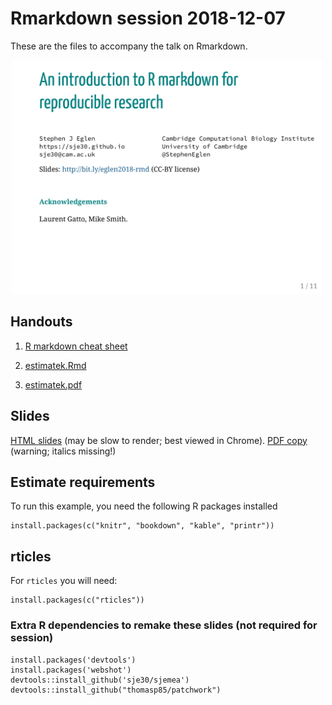 # Rmarkdown session 2018-12-07

These are the files to accompany the talk on Rmarkdown.
<p align="center">
  <img src="rmd-intro.png" width="500px"/></p>

## Handouts

1. [R markdown cheat sheet](https://github.com/rstudio/cheatsheets/raw/master/rmarkdown-2.0.pdf)

2. [estimatek.Rmd](https://github.com/sje30/2018-12-07-rmd/blob/master/pi/estimatek.Rmd)

3. [estimatek.pdf](https://github.com/sje30/2018-12-07-rmd/blob/master/pi/estimatek.pdf)

## Slides

[HTML slides](https://sje30.github.io/talks/2018/rmd-intro.html)  (may be slow to render; best viewed in
Chrome).
[PDF copy](https://sje30.github.io/talks/2018/rmd-intro.pdf) (warning; italics missing!)

## Estimate requirements

To run this example, you need the following R packages installed

```
install.packages(c("knitr", "bookdown", "kable", "printr"))
```

## rticles

For `rticles` you will need:

```
install.packages(c("rticles"))
```



### Extra R dependencies to remake these slides (not required for session)

```
install.packages('devtools')
install.packages('webshot')
devtools::install_github('sje30/sjemea')
devtools::install_github("thomasp85/patchwork")
```

